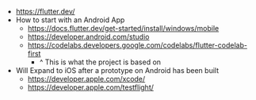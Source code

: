 - https://flutter.dev/
- How to start with an Android App
    - https://docs.flutter.dev/get-started/install/windows/mobile
    - https://developer.android.com/studio
    - https://codelabs.developers.google.com/codelabs/flutter-codelab-first
      - ^ This is what the project is based on
- Will Expand to iOS after a prototype on Android has been built
    - https://developer.apple.com/xcode/
    - https://developer.apple.com/testflight/
